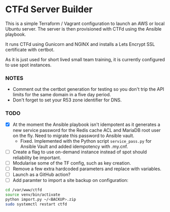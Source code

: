 # CTFd Server Builder

This is a simple Terraform / Vagrant configuration to launch an AWS or local Ubuntu server. The server is then provisioned with CTFd using the Ansible playbook.

It runs CTFd using Gunicorn and NGINX and installs a Lets Encrypt SSL certificate with certbot.

As it is just used for short lived small team training, it is currently configured to use spot instances.

### NOTES
- Comment out the certbot generation for testing so you don't trip the API limits for the same domain in a five day period.
- Don't forget to set your R53 zone identifier for DNS.

### TODO 

- [X] At the moment the Ansible playbook isn't idempotent as it generates a new service password for the Redis cache ACL and MariaDB root user on the fly. Need to migrate this password to Ansible vault.
  - Fixed. Implemented with the Python script `service_pass.py` for Ansible Vault and added idempotency with .my.cnf.
- [ ] Create a flag to use on-demand instance instead of spot should reliability be important.
- [ ] Modularise some of the TF config, such as key creation.
- [ ] Remove a few extra hardcoded parameters and replace with variables.
- [ ] Launch as a GitHub action?
- [ ] Add paramter to import a site backup on configuration:
```bash
cd /var/www/ctfd
source venv/bin/activate
python import.py ~/<BACKUP>.zip
sudo systemctl restart ctfd
```
